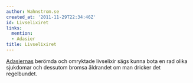 ```yaml
---
author: Wahnstrom.se
created_at: '2011-11-29T22:34:46Z'
id: Livselixiret
links:
  mention:
  - Adasier
title: Livselixiret
---
```


[Adasiernas] berömda och omryktade livselixir sägs kunna bota en rad olika sjukdomar och dessutom
bromsa åldrandet om man dricker det regelbundet.

  [Adasiernas]: Adasier